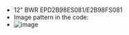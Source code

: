 * 12" BWR EPD2B98ES081/E2B98FS081
* Image pattern in the code:
* ![image](https://github.com/Hardy-PDi/ePaper_PervasiveDisplays/blob/master/12_BWR/12_BWR.png)
